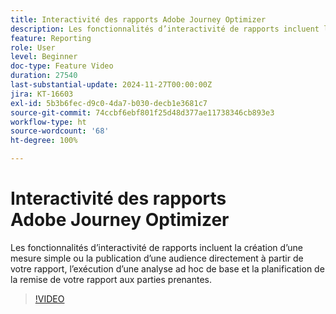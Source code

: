 ```yaml
---
title: Interactivité des rapports Adobe Journey Optimizer
description: Les fonctionnalités d’interactivité de rapports incluent la création d’une mesure simple ou la publication d’une audience directement à partir de votre rapport, l’exécution d’une analyse ad hoc de base et la planification de la remise de votre rapport aux parties prenantes.
feature: Reporting
role: User
level: Beginner
doc-type: Feature Video
duration: 27540
last-substantial-update: 2024-11-27T00:00:00Z
jira: KT-16603
exl-id: 5b3b6fec-d9c0-4da7-b030-decb1e3681c7
source-git-commit: 74ccbf6ebf801f25d48d377ae11738346cb893e3
workflow-type: ht
source-wordcount: '68'
ht-degree: 100%

---
```


# Interactivité des rapports Adobe Journey Optimizer

Les fonctionnalités d’interactivité de rapports incluent la création d’une mesure simple ou la publication d’une audience directement à partir de votre rapport, l’exécution d’une analyse ad hoc de base et la planification de la remise de votre rapport aux parties prenantes.

>[!VIDEO](https://video.tv.adobe.com/v/3440615/?learn=on)
